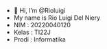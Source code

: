 - 👋 Hi, I’m @Rioluigi
- My name is Rio Luigi Del Niery
- NIM : 20220040120
- Kelas : TI22J
- Prodi : Informatika
<!---
Rioluigi/Rioluigi is a ✨ special ✨ repository because its `README.md` (this file) appears on your GitHub profile.
You can click the Preview link to take a look at your changes.
--->
